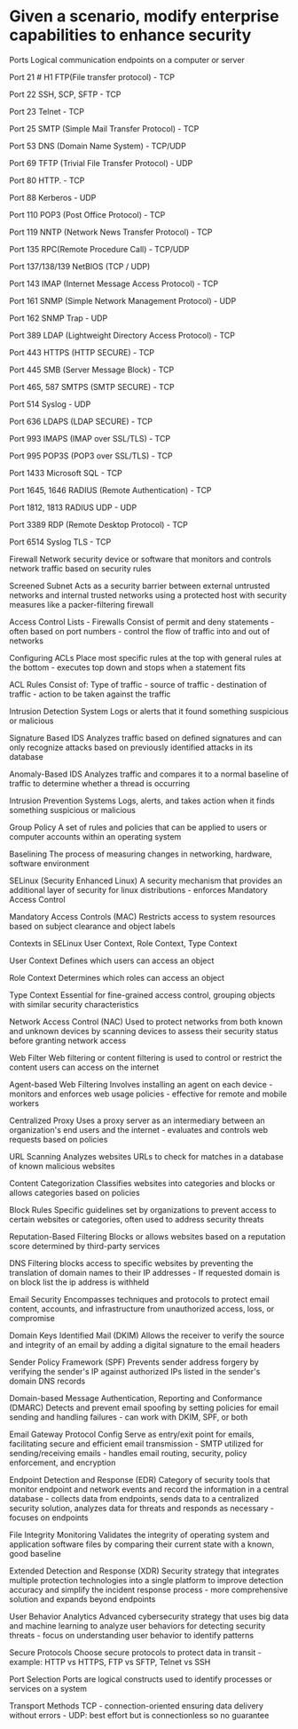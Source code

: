 # Given a scenario, modify enterprise capabilities to enhance security
Ports 
Logical communication endpoints on a computer or server


Port 21 # H1
FTP(File transfer protocol) - TCP


Port 22
SSH, SCP, SFTP - TCP


Port 23
Telnet - TCP


Port 25
SMTP (Simple Mail Transfer Protocol) - TCP


Port 53
DNS (Domain Name System) - TCP/UDP


Port 69
TFTP (Trivial File Transfer Protocol) - UDP


Port 80
HTTP. - TCP


Port 88
Kerberos - UDP


Port 110
POP3 (Post Office Protocol) - TCP


Port 119
NNTP (Network News Transfer Protocol) - TCP


Port 135
RPC(Remote Procedure Call) - TCP/UDP


Port 137/138/139
NetBIOS
(TCP / UDP)


Port 143
IMAP (Internet Message Access Protocol) - TCP


Port 161
SNMP (Simple Network Management Protocol) - UDP


Port 162
SNMP Trap - UDP


Port 389
LDAP (Lightweight Directory Access Protocol) - TCP


Port 443
HTTPS (HTTP SECURE) - TCP


Port 445
SMB (Server Message Block) - TCP


Port 465, 587
SMTPS (SMTP SECURE) - TCP


Port 514
Syslog - UDP


Port 636
LDAPS (LDAP SECURE) - TCP


Port 993
IMAPS (IMAP over SSL/TLS) - TCP


Port 995
POP3S (POP3 over SSL/TLS) - TCP


Port 1433
Microsoft SQL - TCP


Port 1645, 1646
RADIUS (Remote Authentication) - TCP


Port 1812, 1813
RADIUS UDP - UDP


Port 3389
RDP (Remote Desktop Protocol) - TCP


Port 6514
Syslog TLS - TCP


Firewall
Network security device or software that monitors and controls network traffic based on security rules


Screened Subnet
Acts as a security barrier between external untrusted networks and internal trusted networks using a protected host with security measures like a packer-filtering firewall


Access Control Lists - Firewalls
Consist of permit and deny statements - often based on port numbers - control the flow of traffic into and out of networks


Configuring ACLs
Place most specific rules at the top with general rules at the bottom - executes top down and stops when a statement fits


ACL Rules
Consist of: Type of traffic - source of traffic - destination of traffic - action to be taken against the traffic


Intrusion Detection System
Logs or alerts that it found something suspicious or malicious


Signature Based IDS
Analyzes traffic based on defined signatures and can only recognize attacks based on previously identified attacks in its database


Anomaly-Based IDS
Analyzes traffic and compares it to a normal baseline of traffic to determine whether a thread is occurring


Intrusion Prevention Systems
Logs, alerts, and takes action when it finds something suspicious or malicious


Group Policy
A set of rules and policies that can be applied to users or computer accounts within an operating system


Baselining
The process of measuring changes in networking, hardware, software environment


SELinux (Security Enhanced Linux)
A security mechanism that provides an additional layer of security for linux distributions - enforces Mandatory Access Control


Mandatory Access Controls (MAC)
Restricts access to system resources based on subject clearance and object labels


Contexts in SELinux
User Context, Role Context, Type Context


User Context
Defines which users can access an object


Role Context
Determines which roles can access an object


Type Context
Essential for fine-grained access control, grouping objects with similar security characteristics


Network Access Control (NAC)
Used to protect networks from both known and unknown devices by scanning devices to assess their security status before granting network access


Web Filter
Web filtering or content filtering is used to control or restrict the content users can access on the internet


Agent-based Web Filtering
Involves installing an agent on each device - monitors and enforces web usage policies - effective for remote and mobile workers


Centralized Proxy
Uses a proxy server as an intermediary between an organization's end users and the internet - evaluates and controls web requests based on policies


URL Scanning
Analyzes websites URLs to check for matches in a database of known malicious websites


Content Categorization
Classifies websites into categories and blocks or allows categories based on policies


Block Rules
Specific guidelines set by organizations to prevent access to certain websites or categories, often used to address security threats


Reputation-Based Filtering
Blocks or allows websites based on a reputation score determined by third-party services


DNS Filtering
blocks access to specific websites by preventing the translation of domain names to their IP addresses - If requested domain is on block list the ip address is withheld


Email Security
Encompasses techniques and protocols to protect email content, accounts, and infrastructure from unauthorized access, loss, or compromise


Domain Keys Identified Mail (DKIM)
Allows the receiver to verify the source and integrity of an email by adding a digital signature to the email headers


Sender Policy Framework (SPF)
Prevents sender address forgery by verifying the sender's IP against authorized IPs listed in the sender's domain DNS records


Domain-based Message Authentication, Reporting and Conformance (DMARC)
Detects and prevent email spoofing by setting policies for email sending and handling failures - can work with DKIM, SPF, or both


Email Gateway Protocol Config
Serve as entry/exit point for emails, facilitating secure and efficient email transmission - SMTP utilized for sending/receiving emails - handles email routing, security, policy enforcement, and encryption


Endpoint Detection and Response (EDR)
Category of security tools that monitor endpoint and network events and record the information in a central database - collects data from endpoints, sends data to a centralized security solution, analyzes data for threats and responds as necessary - focuses on endpoints


File Integrity Monitoring
Validates the integrity of operating system and application software files by comparing their current state with a known, good baseline


Extended Detection and Response (XDR)
Security strategy that integrates multiple protection technologies into a single platform to improve detection accuracy and simplify the incident response process - more comprehensive solution and expands beyond endpoints


User Behavior Analytics
Advanced cybersecurity strategy that uses big data and machine learning to analyze user behaviors for detecting security threats - focus on understanding user behavior to identify patterns


Secure Protocols
Choose secure protocols to protect data in transit - example: HTTP vs HTTPS, FTP vs SFTP, Telnet vs SSH


Port Selection
Ports are logical constructs used to identify processes or services on a system


Transport Methods
TCP - connection-oriented ensuring data delivery without errors - UDP: best effort but is connectionless so no guarantee
